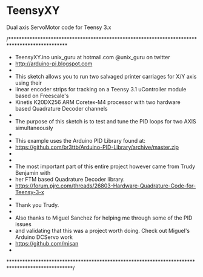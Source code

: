 # TeensyXY
Dual axis ServoMotor code for Teensy 3.x 

/**********************************************************************************************
*  TeensyXY.ino    unix_guru at hotmail.com   @unix_guru on twitter
*  http://arduino-pi.blogspot.com
*
*  This sketch allows you to run two salvaged printer carriages for X/Y axis using their 
*  linear encoder strips for tracking on a Teensy 3.1 uController module based on Freescale's
*  Kinetis K20DX256 ARM Coretex-M4 processor with two hardware based Quadrature Decoder channels
*
*  The purpose of this sketch is to test and tune the PID loops for two AXIS simultaneously
*
*  This example uses the Arduino PID Library found at:
*  https://github.com/br3ttb/Arduino-PID-Library/archive/master.zip
*
*
* The most important part of this entire project however came from Trudy Benjamin with 
* her FTM based Quadrature Decoder library.
* https://forum.pjrc.com/threads/26803-Hardware-Quadrature-Code-for-Teensy-3-x
*
* Thank you Trudy.
*
* Also thanks to Miguel Sanchez for helping me through some of the PID issues 
* and validating that this was a project worth doing.  Check out Miguel's Arduino DCServo work
* https://github.com/misan
* 
************************************************************************************************/


